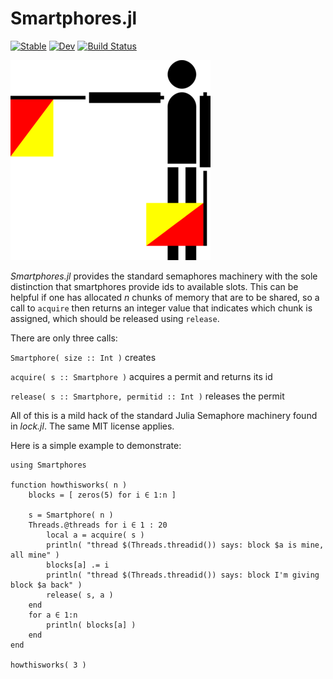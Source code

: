 # Smartphores.jl

[![Stable](https://img.shields.io/badge/docs-stable-blue.svg)](https://NittanyLion.github.io/Smartphores.jl/stable/)
[![Dev](https://img.shields.io/badge/docs-dev-blue.svg)](https://NittanyLion.github.io/Smartphores.jl/dev/)
[![Build Status](https://github.com/NittanyLion/Smartphores.jl/actions/workflows/CI.yml/badge.svg?branch=main)](https://github.com/NittanyLion/Smartphores.jl/actions/workflows/CI.yml?query=branch%3Amain)


![header](smartphores.png)


*Smartphores.jl* provides the standard semaphores machinery with the sole distinction that smartphores provide ids to available slots.  This can be helpful if one has allocated $n$ chunks of memory that are to be shared, so a call to `acquire` then returns an integer value that indicates which chunk is assigned, which should be released using `release`.

There are only three calls:

`Smartphore( size :: Int )` creates 

`acquire( s :: Smartphore )` acquires a permit and returns its id

`release( s :: Smartphore, permitid :: Int )` releases the permit

All of this is a mild hack of the standard Julia Semaphore machinery found in *lock.jl*.  The same MIT license applies.

Here is a simple example to demonstrate:
````
using Smartphores

function howthisworks( n )
    blocks = [ zeros(5) for i ∈ 1:n ]
    
    s = Smartphore( n )
    Threads.@threads for i ∈ 1 : 20
        local a = acquire( s )
        println( "thread $(Threads.threadid()) says: block $a is mine, all mine" )
        blocks[a] .= i
        println( "thread $(Threads.threadid()) says: block I'm giving block $a back" )
        release( s, a )
    end
    for a ∈ 1:n
        println( blocks[a] )
    end
end

howthisworks( 3 )

````
